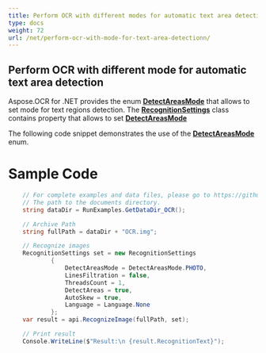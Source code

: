 ```yaml
---
title: Perform OCR with different modes for automatic text area detection
type: docs
weight: 72
url: /net/perform-ocr-with-mode-for-text-area-detectionn/
---
```


## **Perform OCR with different mode for automatic text area detection**

Aspose.OCR for .NET provides the enum [**DetectAreasMode**](https://apireference.aspose.com/ocr/net/aspose.ocr/detectareasmode ) that allows to set mode for text regions detection.
The [**RecognitionSettings**](https://apireference.aspose.com/ocr/net/aspose.ocr/recognitionsettings ) class contains property that allows to set [**DetectAreasMode**](https://apireference.aspose.com/ocr/net/aspose.ocr/recognitionsettings/properties/detectareasmode )

The following code snippet demonstrates the use of the [**DetectAreasMode**](https://apireference.aspose.com/ocr/net/aspose.ocr/detectareasmode ) enum.

# Sample Code 

```csharp
	// For complete examples and data files, please go to https://github.com/aspose-ocr/Aspose.OCR-for-.NET
	// The path to the documents directory.
	string dataDir = RunExamples.GetDataDir_OCR();

	// Archive Path
	string fullPath = dataDir + "OCR.img";

	// Recognize images           
	RecognitionSettings set = new RecognitionSettings 
            { 
                DetectAreasMode = DetectAreasMode.PHOTO, 
                LinesFiltration = false, 
                ThreadsCount = 1, 
                DetectAreas = true, 
                AutoSkew = true, 
                Language = Language.None 
            };
    var result = api.RecognizeImage(fullPath, set);

	// Print result
	Console.WriteLine($"Result:\n {result.RecognitionText}");
```
